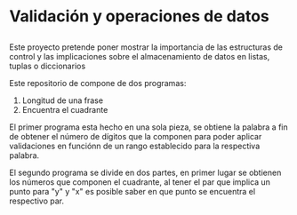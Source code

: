 # Validación y operaciones de datos 
##
###

Este proyecto pretende poner mostrar la importancia de las estructuras de control y las implicaciones sobre el almacenamiento de datos en listas, tuplas o diccionarios

Este repositorio de compone de dos programas:
1. Longitud de una frase
2. Encuentra el cuadrante

El primer programa esta hecho en una sola pieza, se obtiene la palabra a fin de obtener el número de dígitos que la componen para poder aplicar validaciones en funciónn de un rango establecido para la respectiva palabra.

El segundo programa se divide en dos partes, en primer lugar se obtienen los números que componen el cuadrante, al tener el par que implica un punto para "y" y "x" es posible saber en que punto se encuentra el respectivo par.
